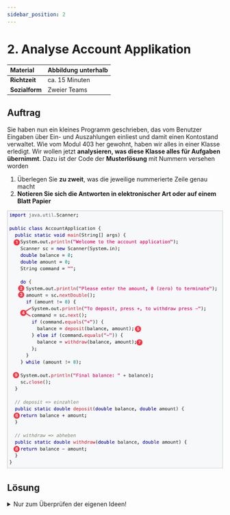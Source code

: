 ```yaml
---
sidebar_position: 2
---
```


# 2. Analyse Account Applikation

| **Material**   | Abbildung unterhalb |
| :------------- | :------------------ |
| **Richtzeit**  | ca. 15 Minuten      |
| **Sozialform** | Zweier Teams        |

## Auftrag

Sie haben nun ein kleines Programm geschrieben, das vom Benutzer Eingaben über
Ein- und Auszahlungen einliest und damit einen Kontostand verwaltet. Wie vom
Modul 403 her gewohnt, haben wir alles in einer Klasse erledigt. Wir wollen jetzt
**analysieren, was diese Klasse alles für Aufgaben übernimmt**. Dazu ist der
Code der **Musterlösung** mit Nummern versehen worden

1. Überlegen Sie **zu zweit**, was die jeweilige nummerierte Zeile genau macht
1. **Notieren Sie sich die Antworten in elektronischer Art oder auf einem Blatt
   Papier**

<!-- verwende neueres Bild! -->

![Analyse Account Application](../img/Analyse-Account-Application-new.png)

## Lösung

<details>
<summary>Nur zum Überprüfen der eigenen Ideen!</summary>

1. Begrüssung im Terminal
2. Anweisung einen Betrag im Terminal einzugeben.
   - Wenn `0` soll das Programm abbrechen
3. Einlesen der Antwort/Eingabe, als `double` in die Variable `amount`.
4. Wenn nicht `0` eingegeben wurde, wird aufgefordert einen Betrag einzugeben
   - Einlesen der Antwort/Eingabe als `double` in die Variable `command`
5. Berechnung und Speichern des neuen Kontostandes durch ein **Einzahlen**
6. die Berechnung wird in der Methode `deposit` durchgeführt
7. Berechnung und Speichern des neuen Kontostandes durch ein **Auszahlen**
8. die Berechnung wird in der Methode `withdraw` durchgeführt
9. Ausgabe des Kontostandes im Terminal, wenn durch `0` abgebrochen wurde

</details>
